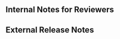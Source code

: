 ## Internal Notes for Reviewers

<!--
PR instructions for release notes:

1. Pick at least one label:

- `internal` (skip Step 2, no release notes required)
- `highlight`
- `enhancement`
- `bug`
- `chiore`
- `deprecation`
- `documentation`

2. In the next section, describe the changes so that an external user can understand them. Keep it simple and link to the docs with [Learn more ...](<relative-link>), if available.
-->

## External Release Notes

<!--- REPLACE THIS COMMENT WITH YOUR DESCRIPTION --->